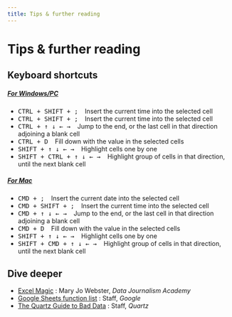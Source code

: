 ```yaml
---
title: Tips & further reading
---
```


# Tips & further reading

## Keyboard shortcuts

<div id="accordion" role="tablist">
  <div class="card">
    <div class="card-header" role="tab" id="headingOne">
      <h5 class="mb-0"><a data-toggle="collapse" href="#collapseOne" aria-expanded="true" aria-controls="collapseOne">For Windows/PC</a></h5>
    </div>
    <div id="collapseOne" class="collapse show" role="tabpanel" aria-labelledby="headingOne">
      <div class="card-body">
        <ul>
        	<li><kbd> CTRL + SHIFT + ; </kbd>&ensp;Insert the current time into the selected cell</li>
        	<li><kbd> CTRL + SHIFT + ; </kbd>&ensp;Insert the current time into the selected cell</li>
        	<li><kbd> CTRL + ↑ ↓ ← → </kbd>&ensp;Jump to the end, or the last cell in that direction adjoining a blank cell</li>
        	<li><kbd> CTRL + D </kbd>&ensp;Fill down with the value in the selected cells</li>
        	<li><kbd> SHIFT + ↑ ↓ ← → </kbd>&ensp;Highlight cells one by one</li>
        	<li><kbd> SHIFT + CTRL + ↑ ↓ ← → </kbd>&ensp;Highlight group of cells in that direction, until the next blank cell</li>
        </ul>
      </div>
    </div>
  </div>

  <div class="card">
    <div class="card-header" role="tab" id="headingTwo">
      <h5 class="mb-0"><a class="collapsed" data-toggle="collapse" href="#collapseTwo" aria-expanded="false" aria-controls="collapseTwo">For Mac</a></h5>
    </div>
    <div id="collapseTwo" class="collapse show" role="tabpanel" aria-labelledby="headingTwo">
      <div class="card-body">
        <ul>
        	<li><kbd> CMD + ; </kbd>&ensp;Insert the current date into the selected cell</li>
        	<li><kbd> CMD + SHIFT + ; </kbd>&ensp;Insert the current time into the selected cell</li>
        	<li><kbd> CMD + ↑ ↓ ← → </kbd>&ensp;Jump to the end, or the last cell in that direction adjoining a blank cell</li>
        	<li><kbd> CMD + D </kbd>&ensp;Fill down with the value in the selected cells</li>
        	<li><kbd> SHIFT + ↑ ↓ ← → </kbd>&ensp;Highlight cells one by one</li>
        	<li><kbd> SHIFT + CMD + ↑ ↓ ← → </kbd>&ensp;Highlight group of cells in that direction, until the next blank cell</li>
        </ul>
      </div>
    </div>
  </div>
</div>


## Dive deeper
* [Excel Magic](https://sites.google.com/view/mj-basic-data-academy/excel-magic?authuser=0)
: Mary Jo Webster, *Data Journalism Academy*
* [Google Sheets function list](https://support.google.com/docs/table/25273?hl=en&ref_topic=1361471)
: Staff, *Google*
* [The Quartz Guide to Bad Data](https://github.com/Quartz/bad-data-guide)
: Staff, *Quartz*